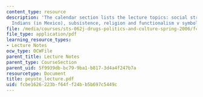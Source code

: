 ```yaml
---
content_type: resource
description: 'The calendar section lists the lecture topics: social structure of Huichol
  Indians (in Mexico), subsistence, religion and functionalism v symbolic anthropology.'
file: /media/courses/sts-062j-drugs-politics-and-culture-spring-2006/fcbe1626223bf64ff24bb5b697c5449c_peyote_lecture.pdf
file_type: application/pdf
learning_resource_types:
- Lecture Notes
ocw_type: OCWFile
parent_title: Lecture Notes
parent_type: CourseSection
parent_uid: 5f9939db-bc79-9ba1-b817-3d4a4f247b7a
resourcetype: Document
title: peyote_lecture.pdf
uid: fcbe1626-223b-f64f-f24b-b5b697c5449c
---
```

